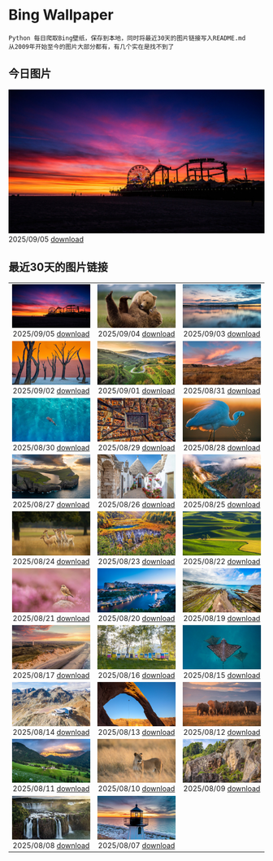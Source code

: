 # Bing Wallpaper

```
Python 每日爬取Bing壁纸，保存到本地，同时将最近30天的图片链接写入README.md
从2009年开始至今的图片大部分都有，有几个实在是找不到了
```



## 今日图片


![](./images/2025/09/05/SunsetPier_ZH-CN1202083395_1920x1080_2025-09-05.jpg)2025/09/05 [download](./images/2025/09/05/SunsetPier_ZH-CN1202083395_1920x1080_2025-09-05.jpg)

## 最近30天的图片链接


|      |      |      |
| :----: | :----: | :----: |
|![](./images/2025/09/05/SunsetPier_ZH-CN1202083395_1920x1080_2025-09-05.jpg)2025/09/05 [download](./images/2025/09/05/SunsetPier_ZH-CN1202083395_1920x1080_2025-09-05.jpg)|![](./images/2025/09/04/WrestlingBears_ZH-CN6430637848_1920x1080_2025-09-04.jpg)2025/09/04 [download](./images/2025/09/04/WrestlingBears_ZH-CN6430637848_1920x1080_2025-09-04.jpg)|![](./images/2025/09/03/MinnesotaWaters_ZH-CN6078521418_1920x1080_2025-09-03.jpg)2025/09/03 [download](./images/2025/09/03/MinnesotaWaters_ZH-CN6078521418_1920x1080_2025-09-03.jpg)|
|![](./images/2025/09/02/DeadvleiTrees_ZH-CN0967414858_1920x1080_2025-09-02.jpg)2025/09/02 [download](./images/2025/09/02/DeadvleiTrees_ZH-CN0967414858_1920x1080_2025-09-02.jpg)|![](./images/2025/09/01/FieldKaiserstuhl_ZH-CN0467488834_1920x1080_2025-09-01.jpg)2025/09/01 [download](./images/2025/09/01/FieldKaiserstuhl_ZH-CN0467488834_1920x1080_2025-09-01.jpg)|![](./images/2025/08/31/ScottsBluff_ZH-CN0292735112_1920x1080_2025-08-31.jpg)2025/08/31 [download](./images/2025/08/31/ScottsBluff_ZH-CN0292735112_1920x1080_2025-08-31.jpg)|
|![](./images/2025/08/30/MaldivesWhaleShark_ZH-CN9975504316_1920x1080_2025-08-30.jpg)2025/08/30 [download](./images/2025/08/30/MaldivesWhaleShark_ZH-CN9975504316_1920x1080_2025-08-30.jpg)|![](./images/2025/08/29/PlazaMayor_ZH-CN4576498488_1920x1080_2025-08-29.jpg)2025/08/29 [download](./images/2025/08/29/PlazaMayor_ZH-CN4576498488_1920x1080_2025-08-29.jpg)|![](./images/2025/08/28/WhiteEgret_ZH-CN4425921150_1920x1080_2025-08-28.jpg)2025/08/28 [download](./images/2025/08/28/WhiteEgret_ZH-CN4425921150_1920x1080_2025-08-28.jpg)|
|![](./images/2025/08/27/FaroeLake_ZH-CN3977660997_1920x1080_2025-08-27.jpg)2025/08/27 [download](./images/2025/08/27/FaroeLake_ZH-CN3977660997_1920x1080_2025-08-27.jpg)|![](./images/2025/08/26/TrulliHouses_ZH-CN3856452406_1920x1080_2025-08-26.jpg)2025/08/26 [download](./images/2025/08/26/TrulliHouses_ZH-CN3856452406_1920x1080_2025-08-26.jpg)|![](./images/2025/08/25/YellowstoneRiver_ZH-CN3716808579_1920x1080_2025-08-25.jpg)2025/08/25 [download](./images/2025/08/25/YellowstoneRiver_ZH-CN3716808579_1920x1080_2025-08-25.jpg)|
|![](./images/2025/08/24/CervusDama_ZH-CN3603505811_1920x1080_2025-08-24.jpg)2025/08/24 [download](./images/2025/08/24/CervusDama_ZH-CN3603505811_1920x1080_2025-08-24.jpg)|![](./images/2025/08/23/ChushuY25_ZH-CN0495086720_1920x1080_2025-08-23.jpg)2025/08/23 [download](./images/2025/08/23/ChushuY25_ZH-CN0495086720_1920x1080_2025-08-23.jpg)|![](./images/2025/08/22/PalouseWA_ZH-CN2552273820_1920x1080_2025-08-22.jpg)2025/08/22 [download](./images/2025/08/22/PalouseWA_ZH-CN2552273820_1920x1080_2025-08-22.jpg)|
|![](./images/2025/08/21/WheatearBird_ZH-CN2663965839_1920x1080_2025-08-21.jpg)2025/08/21 [download](./images/2025/08/21/WheatearBird_ZH-CN2663965839_1920x1080_2025-08-21.jpg)|![](./images/2025/08/20/CitadelBonifacio_ZH-CN2130899430_1920x1080_2025-08-20.jpg)2025/08/20 [download](./images/2025/08/20/CitadelBonifacio_ZH-CN2130899430_1920x1080_2025-08-20.jpg)|![](./images/2025/08/19/GipuzcoaSummer_ZH-CN1926924422_1920x1080_2025-08-19.jpg)2025/08/19 [download](./images/2025/08/19/GipuzcoaSummer_ZH-CN1926924422_1920x1080_2025-08-19.jpg)|
|![](./images/2025/08/17/LyngvigLighthouse_ZH-CN0836204503_1920x1080_2025-08-17.jpg)2025/08/17 [download](./images/2025/08/17/LyngvigLighthouse_ZH-CN0836204503_1920x1080_2025-08-17.jpg)|![](./images/2025/08/16/ColorfulBeehives_ZH-CN0180195770_1920x1080_2025-08-16.jpg)2025/08/16 [download](./images/2025/08/16/ColorfulBeehives_ZH-CN0180195770_1920x1080_2025-08-16.jpg)|![](./images/2025/08/15/SpottedEagleRay_ZH-CN9894613260_1920x1080_2025-08-15.jpg)2025/08/15 [download](./images/2025/08/15/SpottedEagleRay_ZH-CN9894613260_1920x1080_2025-08-15.jpg)|
|![](./images/2025/08/14/PizNairPeak_ZH-CN8209144138_1920x1080_2025-08-14.jpg)2025/08/14 [download](./images/2025/08/14/PizNairPeak_ZH-CN8209144138_1920x1080_2025-08-14.jpg)|![](./images/2025/08/13/CoronaArch_ZH-CN5406267193_1920x1080_2025-08-13.jpg)2025/08/13 [download](./images/2025/08/13/CoronaArch_ZH-CN5406267193_1920x1080_2025-08-13.jpg)|![](./images/2025/08/12/KenyaElephants_ZH-CN7587207512_1920x1080_2025-08-12.jpg)2025/08/12 [download](./images/2025/08/12/KenyaElephants_ZH-CN7587207512_1920x1080_2025-08-12.jpg)|
|![](./images/2025/08/11/SantaMaddalena_ZH-CN7421083295_1920x1080_2025-08-11.jpg)2025/08/11 [download](./images/2025/08/11/SantaMaddalena_ZH-CN7421083295_1920x1080_2025-08-11.jpg)|![](./images/2025/08/10/LionessKenya_ZH-CN6791029673_1920x1080_2025-08-10.jpg)2025/08/10 [download](./images/2025/08/10/LionessKenya_ZH-CN6791029673_1920x1080_2025-08-10.jpg)|![](./images/2025/08/09/MaoriRock_ZH-CN5614685493_1920x1080_2025-08-09.jpg)2025/08/09 [download](./images/2025/08/09/MaoriRock_ZH-CN5614685493_1920x1080_2025-08-09.jpg)|
|![](./images/2025/08/08/IguazuArgentina_ZH-CN4457051931_1920x1080_2025-08-08.jpg)2025/08/08 [download](./images/2025/08/08/IguazuArgentina_ZH-CN4457051931_1920x1080_2025-08-08.jpg)|![](./images/2025/08/07/GasparillaLight_ZH-CN6855683859_1920x1080_2025-08-07.jpg)2025/08/07 [download](./images/2025/08/07/GasparillaLight_ZH-CN6855683859_1920x1080_2025-08-07.jpg)|

